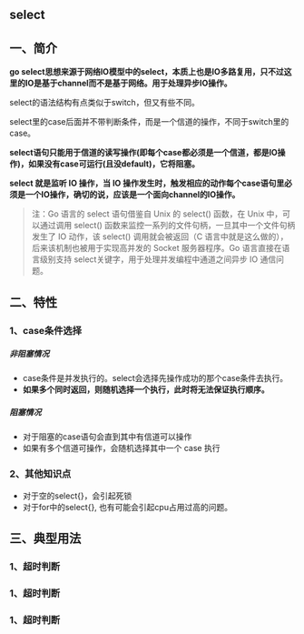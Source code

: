 ## select
## 一、简介
**go select思想来源于网络IO模型中的select，本质上也是IO多路复用，只不过这里的IO是基于channel而不是基于网络。用于处理异步IO操作。**

select的语法结构有点类似于switch，但又有些不同。

select里的case后面并不带判断条件，而是一个信道的操作，不同于switch里的case。

**select语句只能用于信道的读写操作(即每个case都必须是一个信道，都是IO操作)，如果没有case可运行(且没default)，它将阻塞。**

**select 就是监听 IO 操作，当 IO 操作发生时，触发相应的动作每个case语句里必须是一个IO操作，确切的说，应该是一个面向channel的IO操作。**

> 注：Go 语言的 select 语句借鉴自 Unix 的 select() 函数，在 Unix 中，可以通过调用 select() 函数来监控一系列的文件句柄，一旦其中一个文件句柄发生了 IO 动作，该 select() 调用就会被返回（C 语言中就是这么做的），后来该机制也被用于实现高并发的 Socket 服务器程序。Go 语言直接在语言级别支持 select关键字，用于处理并发编程中通道之间异步 IO 通信问题。

## 二、特性
### 1、case条件选择
##### 非阻塞情况
* case条件是并发执行的。select会选择先操作成功的那个case条件去执行。
* **如果多个同时返回，则随机选择一个执行，此时将无法保证执行顺序。**

##### 阻塞情况
* 对于阻塞的case语句会直到其中有信道可以操作
* 如果有多个信道可操作，会随机选择其中一个 case 执行

### 2、其他知识点
* 对于空的select{}，会引起死锁
* 对于for中的select{}, 也有可能会引起cpu占用过高的问题。
## 三、典型用法
### 1、超时判断
### 1、超时判断
### 1、超时判断

